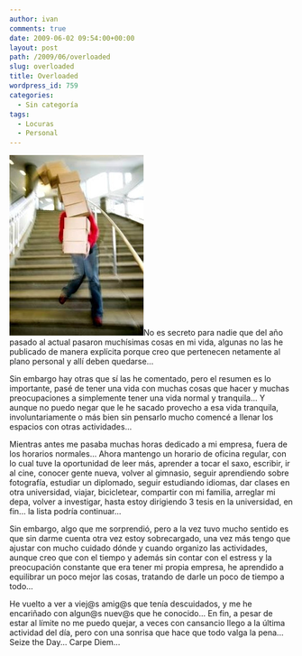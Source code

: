 ```yaml
---
author: ivan
comments: true
date: 2009-06-02 09:54:00+00:00
layout: post
path: /2009/06/overloaded
slug: overloaded
title: Overloaded
wordpress_id: 759
categories:
  - Sin categoría
tags:
  - Locuras
  - Personal
---
```


[![](./bcp034008.jpg)](http://3.bp.blogspot.com/_T2UWuNJg3dQ/SiU9Yw84WLI/AAAAAAAABiA/N04oWIqSbVI/s1600-h/bcp034008.jpg)No es secreto para nadie que del año pasado al actual pasaron muchísimas cosas en mi vida, algunas no las he publicado de manera explícita porque creo que pertenecen netamente al plano personal y allí deben quedarse...

Sin embargo hay otras que sí las he comentado, pero el resumen es lo importante, pasé de tener una vida con muchas cosas que hacer y muchas preocupaciones a simplemente tener una vida normal y tranquila... Y aunque no puedo negar que le he sacado provecho a esa vida tranquila, involuntariamente o más bien sin pensarlo mucho comencé a llenar los espacios con otras actividades...

Mientras antes me pasaba muchas horas dedicado a mi empresa, fuera de los horarios normales... Ahora mantengo un horario de oficina regular, con lo cual tuve la oportunidad de leer más, aprender a tocar el saxo, escribir, ir al cine, conocer gente nueva, volver al gimnasio, seguir aprendiendo sobre fotografía, estudiar un diplomado, seguir estudiando idiomas, dar clases en otra universidad, viajar, bicicletear, compartir con mi familia, arreglar mi depa, volver a investigar, hasta estoy dirigiendo 3 tesis en la universidad, en fin... la lista podría continuar...

Sin embargo, algo que me sorprendió, pero a la vez tuvo mucho sentido es que sin darme cuenta otra vez estoy sobrecargado, una vez más tengo que ajustar con mucho cuidado dónde y cuando organizo las actividades, aunque creo que con el tiempo y además sin contar con el estress y la preocupación constante que era tener mi propia empresa, he aprendido a equilibrar un poco mejor las cosas, tratando de darle un poco de tiempo a todo...

He vuelto a ver a viej@s amig@s que tenía descuidados, y me he encariñado con algun@s nuev@s que he conocido... En fin, a pesar de estar al límite no me puedo quejar, a veces con cansancio llego a la última actividad del día, pero con una sonrisa que hace que todo valga la pena... Seize the Day... Carpe Diem...
